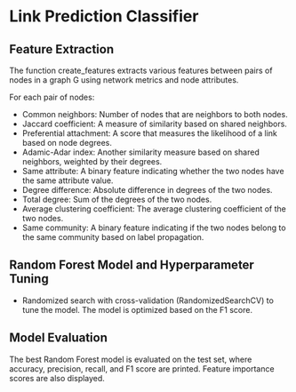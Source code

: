 # Link Prediction Classifier

## Feature Extraction 

The function create_features extracts various features between pairs of nodes in a graph G using network metrics and node attributes. 

For each pair of nodes:

- Common neighbors: Number of nodes that are neighbors to both nodes.
- Jaccard coefficient: A measure of similarity based on shared neighbors.
- Preferential attachment: A score that measures the likelihood of a link based on node degrees.
- Adamic-Adar index: Another similarity measure based on shared neighbors, weighted by their degrees.
- Same attribute: A binary feature indicating whether the two nodes have the same attribute value.
- Degree difference: Absolute difference in degrees of the two nodes.
- Total degree: Sum of the degrees of the two nodes.
- Average clustering coefficient: The average clustering coefficient of the two nodes.
- Same community: A binary feature indicating if the two nodes belong to the same community based on label propagation.

## Random Forest Model and Hyperparameter Tuning
- Randomized search with cross-validation (RandomizedSearchCV) to tune the model. The model is optimized based on the F1 score.

## Model Evaluation 
The best Random Forest model is evaluated on the test set, where accuracy, precision, recall, and F1 score are printed. Feature importance scores are also displayed.
